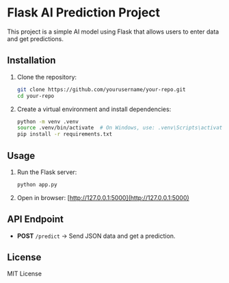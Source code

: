 # Flask AI Prediction Project

This project is a simple AI model using Flask that allows users to enter data and get predictions.

## Installation

1. Clone the repository:
   ```sh
   git clone https://github.com/yourusername/your-repo.git
   cd your-repo
   ```
2. Create a virtual environment and install dependencies:
   ```sh
   python -m venv .venv
   source .venv/bin/activate  # On Windows, use: .venv\Scripts\activate
   pip install -r requirements.txt
   ```

## Usage

1. Run the Flask server:
   ```sh
   python app.py
   ```
2. Open in browser: [http://127.0.0.1:5000](http://127.0.0.1:5000)

## API Endpoint

- **POST** `/predict` → Send JSON data and get a prediction.

## License
MIT License
